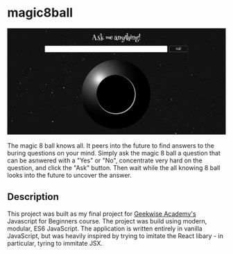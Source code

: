 # magic8ball

![Screenshot of the magic 8 ball application.](./img/app.png)

The magic 8 ball knows all. It peers into the future to find answers to the buring questions on your mind. Simply ask the magic 8 ball a question that can be asnwered with a "Yes" or "No", concentrate very hard on the question, and click the "Ask" button. Then wait while the all knowing 8 ball looks into the future to uncover the answer.

## Description
This project was built as my final project for [Geekwise Academy's](https://geekwiseacademy.com/) Javascript for Beginners course. The project was build using modern, modular, ES6 JavaScript. The application is written entirely in vanilla JavaScript, but was heavily inspired by trying to imitate the React libary - in particular, tyring to immitate JSX.